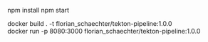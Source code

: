 npm install
npm start

docker build . -t florian_schaechter/tekton-pipeline:1.0.0  
docker run -p 8080:3000 florian_schaechter/tekton-pipeline:1.0.0  